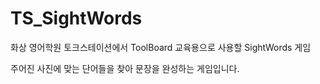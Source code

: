 # TS_SightWords
화상 영어학원 토크스테이션에서 ToolBoard 교육용으로 사용할 SightWords 게임

주어진 사진에 맞는 단어들을 찾아 문장을 완성하는 게임입니다.
